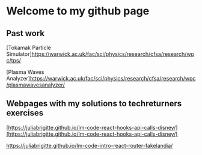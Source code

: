 # Welcome to my github page

## Past work

[Tokamak Particle Simulator]https://warwick.ac.uk/fac/sci/physics/research/cfsa/research/wpc/tps/

[Plasma Waves Analyzer]https://warwick.ac.uk/fac/sci/physics/research/cfsa/research/wpc/plasmawavesanalyzer/

## Webpages with my solutions to techreturners exercises

[https://juliabrigitte.github.io/lm-code-react-hooks-api-calls-disney/](https://juliabrigitte.github.io/lm-code-react-hooks-api-calls-disney/)

https://juliabrigitte.github.io/lm-code-intro-react-router-fakelandia/


